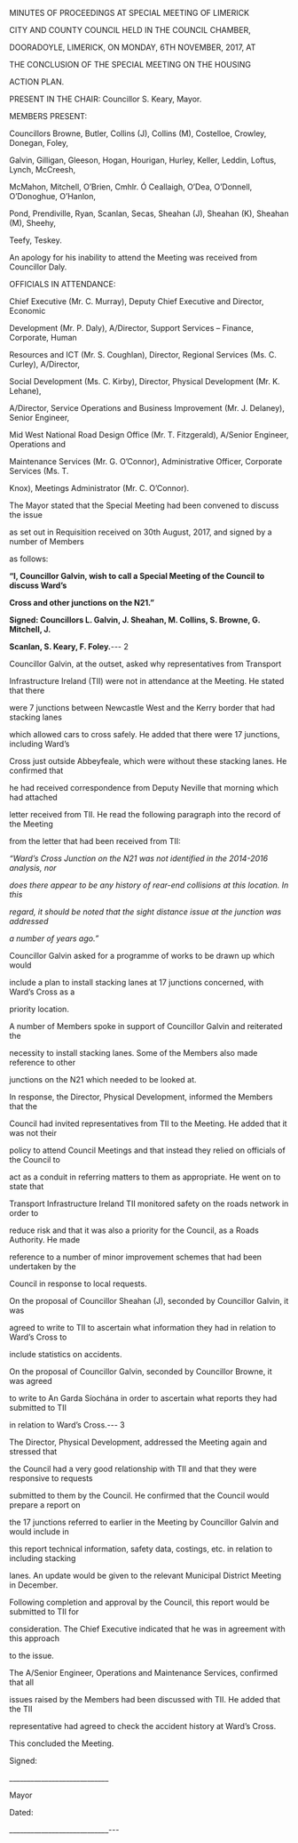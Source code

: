 MINUTES OF PROCEEDINGS AT SPECIAL MEETING OF LIMERICK

CITY AND COUNTY COUNCIL HELD IN THE COUNCIL CHAMBER,

DOORADOYLE, LIMERICK, ON MONDAY, 6TH NOVEMBER, 2017, AT

THE CONCLUSION OF THE SPECIAL MEETING ON THE HOUSING

ACTION PLAN.

PRESENT IN THE CHAIR:  Councillor S. Keary, Mayor.

MEMBERS PRESENT:

Councillors Browne, Butler, Collins (J), Collins (M), Costelloe, Crowley, Donegan, Foley,

Galvin, Gilligan, Gleeson, Hogan, Hourigan, Hurley, Keller, Leddin, Loftus, Lynch, McCreesh,

McMahon, Mitchell, O’Brien, Cmhlr. Ó Ceallaigh, O’Dea, O’Donnell, O’Donoghue, O’Hanlon,

Pond, Prendiville, Ryan, Scanlan, Secas, Sheahan (J), Sheahan (K), Sheahan (M), Sheehy,

Teefy, Teskey.

An apology for his inability to attend the Meeting was received from Councillor Daly.

OFFICIALS IN ATTENDANCE:

Chief Executive (Mr. C. Murray), Deputy Chief Executive and Director, Economic

Development (Mr. P. Daly), A/Director, Support Services – Finance, Corporate, Human

Resources and ICT (Mr. S. Coughlan), Director, Regional Services (Ms. C. Curley), A/Director,

Social Development (Ms. C. Kirby), Director, Physical Development (Mr. K. Lehane),

A/Director, Service Operations and Business Improvement (Mr. J. Delaney), Senior Engineer,

Mid West National Road Design Office (Mr. T. Fitzgerald), A/Senior Engineer, Operations and

Maintenance Services (Mr. G. O’Connor), Administrative Officer, Corporate Services (Ms. T.

Knox), Meetings Administrator (Mr. C. O’Connor).

The Mayor stated that the Special Meeting had been convened to discuss the issue

as set out in Requisition received on 30th August, 2017, and signed by a number of Members

as follows:

**“I, Councillor Galvin, wish to call a Special Meeting of the Council to discuss Ward’s**

**Cross and other junctions on the N21.”**

**Signed: Councillors L. Galvin, J. Sheahan, M. Collins, S. Browne, G. Mitchell, J.**

**Scanlan, S. Keary, F. Foley.**---
2

Councillor Galvin, at the outset, asked why representatives from Transport

Infrastructure Ireland (TII) were not in attendance at the Meeting. He stated that there

were 7 junctions between Newcastle West and the Kerry border that had stacking lanes

which allowed cars to cross safely. He added that there were 17 junctions, including Ward’s

Cross just outside Abbeyfeale, which were without these stacking lanes. He confirmed that

he had received correspondence from Deputy Neville that morning which had attached

letter received from TII. He read the following paragraph into the record of the Meeting

from the letter that had been received from TII:

*“Ward’s Cross Junction on the N21 was not identified in the 2014-2016 analysis, nor*

*does there appear to be any history of rear-end collisions at this location. In this*

*regard, it should be noted that the sight distance issue at the junction was addressed*

*a number of years ago.”*

Councillor Galvin asked for a programme of works to be drawn up which would

include a plan to install stacking lanes at 17 junctions concerned, with Ward’s Cross as a

priority location.

A number of Members spoke in support of Councillor Galvin and reiterated the

necessity to install stacking lanes. Some of the Members also made reference to other

junctions on the N21 which needed to be looked at.

In response, the Director, Physical Development, informed the Members that the

Council had invited representatives from TII to the Meeting. He added that it was not their

policy to attend Council Meetings and that instead they relied on officials of the Council to

act as a conduit in referring matters to them as appropriate. He went on to state that

Transport Infrastructure Ireland TII monitored safety on the roads network in order to

reduce risk and that it was also a priority for the Council, as a Roads Authority. He made

reference to a number of minor improvement schemes that had been undertaken by the

Council in response to local requests.

On the proposal of Councillor Sheahan (J), seconded by Councillor Galvin, it was

agreed to write to TII to ascertain what information they had in relation to Ward’s Cross to

include statistics on accidents.

On the proposal of Councillor Galvin, seconded by Councillor Browne, it was agreed

to write to An Garda Síochána in order to ascertain what reports they had submitted to TII

in relation to Ward’s Cross.---
3

The Director, Physical Development, addressed the Meeting again and stressed that

the Council had a very good relationship with TII and that they were responsive to requests

submitted to them by the Council. He confirmed that the Council would prepare a report on

the 17 junctions referred to earlier in the Meeting by Councillor Galvin and would include in

this report technical information, safety data, costings, etc. in relation to including stacking

lanes. An update would be given to the relevant Municipal District Meeting in December.

Following completion and approval by the Council, this report would be submitted to TII for

consideration. The Chief Executive indicated that he was in agreement with this approach

to the issue.

The A/Senior Engineer, Operations and Maintenance Services, confirmed that all

issues raised by the Members had been discussed with TII. He added that the TII

representative had agreed to check the accident history at Ward’s Cross.

This concluded the Meeting.

Signed:

\_\_\_\_\_\_\_\_\_\_\_\_\_\_\_\_\_\_\_\_\_\_\_\_\_\_\_\_

Mayor

Dated:

\_\_\_\_\_\_\_\_\_\_\_\_\_\_\_\_\_\_\_\_\_\_\_\_\_\_\_\_---
